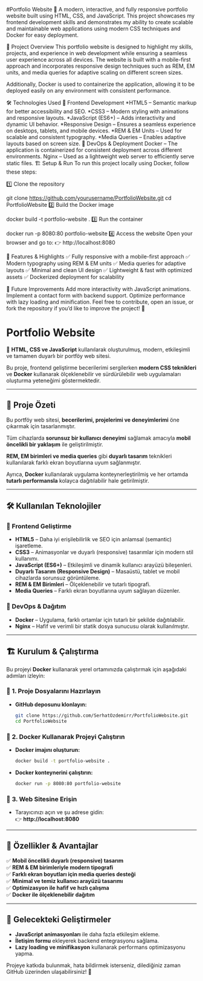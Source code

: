 #Portfolio Website
🚀 A modern, interactive, and fully responsive portfolio website built using HTML, CSS, and JavaScript. This project showcases my frontend development skills and demonstrates my ability to create scalable and maintainable web applications using modern CSS techniques and Docker for easy deployment.

📌 Project Overview
This portfolio website is designed to highlight my skills, projects, and experience in web development while ensuring a seamless user experience across all devices. The website is built with a mobile-first approach and incorporates responsive design techniques such as REM, EM units, and media queries for adaptive scaling on different screen sizes.

Additionally, Docker is used to containerize the application, allowing it to be deployed easily on any environment with consistent performance.

🛠️ Technologies Used
🔹 Frontend Development
*HTML5 – Semantic markup for better accessibility and SEO.
*CSS3 – Modern styling with animations and responsive layouts.
*JavaScript (ES6+) – Adds interactivity and dynamic UI behavior.
*Responsive Design – Ensures a seamless experience on desktops, tablets, and mobile devices.
*REM & EM Units – Used for scalable and consistent typography.
*Media Queries – Enables adaptive layouts based on screen size. 
🔹 DevOps & Deployment
Docker – The application is containerized for consistent deployment across different environments.
Nginx – Used as a lightweight web server to efficiently serve static files.
🏗️ Setup & Run
To run this project locally using Docker, follow these steps:

1️⃣ Clone the repository

git clone https://github.com/yourusername/PortfolioWebsite.git
cd PortfolioWebsite
2️⃣ Build the Docker image


docker build -t portfolio-website .
3️⃣ Run the container

docker run -p 8080:80 portfolio-website
4️⃣ Access the website
Open your browser and go to:
👉 http://localhost:8080

🎨 Features & Highlights
✅ Fully responsive with a mobile-first approach
✅ Modern typography using REM & EM units
✅ Media queries for adaptive layouts
✅ Minimal and clean UI design
✅ Lightweight & fast with optimized assets
✅ Dockerized deployment for scalability

🚀 Future Improvements
Add more interactivity with JavaScript animations.
Implement a contact form with backend support.
Optimize performance with lazy loading and minification.
Feel free to contribute, open an issue, or fork the repository if you’d like to improve the project! 🚀

# Portfolio Website  
🚀 **HTML, CSS ve JavaScript** kullanılarak oluşturulmuş, modern, etkileşimli ve tamamen duyarlı bir portföy web sitesi.  

Bu proje, frontend geliştirme becerilerimi sergilerken **modern CSS teknikleri** ve **Docker** kullanarak ölçeklenebilir ve sürdürülebilir web uygulamaları oluşturma yeteneğimi göstermektedir.  

---

## 📌 Proje Özeti  
Bu portföy web sitesi, **becerilerimi, projelerimi ve deneyimlerimi** öne çıkarmak için tasarlanmıştır.  

Tüm cihazlarda **sorunsuz bir kullanıcı deneyimi** sağlamak amacıyla **mobil öncelikli bir yaklaşım** ile geliştirilmiştir.  

**REM, EM birimleri ve media queries** gibi **duyarlı tasarım** teknikleri kullanılarak farklı ekran boyutlarına uyum sağlanmıştır.  

Ayrıca, **Docker** kullanılarak uygulama konteynerleştirilmiş ve her ortamda **tutarlı performansla** kolayca dağıtılabilir hale getirilmiştir.  

---

## 🛠️ Kullanılan Teknolojiler  

### 🔹 Frontend Geliştirme  
- **HTML5** – Daha iyi erişilebilirlik ve SEO için anlamsal (semantic) işaretleme.  
- **CSS3** – Animasyonlar ve duyarlı (responsive) tasarımlar için modern stil kullanımı.  
- **JavaScript (ES6+)** – Etkileşimli ve dinamik kullanıcı arayüzü bileşenleri.  
- **Duyarlı Tasarım (Responsive Design)** – Masaüstü, tablet ve mobil cihazlarda sorunsuz görüntüleme.  
- **REM & EM Birimleri** – Ölçeklenebilir ve tutarlı tipografi.  
- **Media Queries** – Farklı ekran boyutlarına uyum sağlayan düzenler.  

### 🔹 DevOps & Dağıtım  
- **Docker** – Uygulama, farklı ortamlar için tutarlı bir şekilde dağıtılabilir.  
- **Nginx** – Hafif ve verimli bir statik dosya sunucusu olarak kullanılmıştır.  

---

## 🏗️ Kurulum & Çalıştırma  

Bu projeyi **Docker** kullanarak yerel ortamınızda çalıştırmak için aşağıdaki adımları izleyin:  

### 🔹 **1. Proje Dosyalarını Hazırlayın**  
   - **GitHub deposunu klonlayın:**  
     ```sh
     git clone https://github.com/SerhatOzdemirr/PortfolioWebsite.git
     cd PortfolioWebsite
     ```

### 🔹 **2. Docker Kullanarak Projeyi Çalıştırın**  
   - **Docker imajını oluşturun:**  
     ```sh
     docker build -t portfolio-website .
     ```
   - **Docker konteynerini çalıştırın:**  
     ```sh
     docker run -p 8080:80 portfolio-website
     ```

### 🔹 **3. Web Sitesine Erişin**  
   - Tarayıcınızı açın ve şu adrese gidin:  
     👉 **http://localhost:8080**  

---

## 🎨 Özellikler & Avantajlar  
✅ **Mobil öncelikli duyarlı (responsive) tasarım**  
✅ **REM & EM birimleriyle modern tipografi**  
✅ **Farklı ekran boyutları için media queries desteği**  
✅ **Minimal ve temiz kullanıcı arayüzü tasarımı**  
✅ **Optimizasyon ile hafif ve hızlı çalışma**  
✅ **Docker ile ölçeklenebilir dağıtım**  

---

## 🚀 Gelecekteki Geliştirmeler  
- **JavaScript animasyonları** ile daha fazla etkileşim ekleme.  
- **İletişim formu** ekleyerek backend entegrasyonu sağlama.  
- **Lazy loading ve minifikasyon** kullanarak performans optimizasyonu yapma.  

Projeye katkıda bulunmak, hata bildirmek isterseniz, dilediğiniz zaman GitHub üzerinden ulaşabilirsiniz! 🚀  

 



